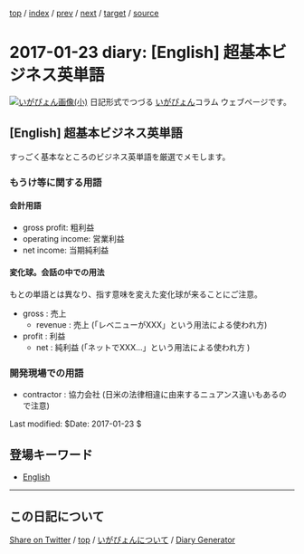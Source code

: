 [top](../index.html) 
 / [index](https://igapyon.github.io/diary/2017/index.html) 
 / [prev](https://igapyon.github.io/diary/2017/ig170122.html) 
 / [next](https://igapyon.github.io/diary/2017/ig170124.html) 
 / [target](https://igapyon.github.io/diary/2017/ig170123.html) 
 / [source](https://github.com/igapyon/diary/blob/gh-pages/2017/ig170123.html.src.md) 

2017-01-23 diary: [English] 超基本ビジネス英単語
=====================================================================================================
[![いがぴょん画像(小)](https://igapyon.github.io/diary/images/iga200306s.jpg "いがぴょん")](https://igapyon.github.io/diary/memo/memoigapyon.html) 日記形式でつづる [いがぴょん](https://igapyon.github.io/diary/memo/memoigapyon.html)コラム ウェブページです。

## [English] 超基本ビジネス英単語

すっごく基本なところのビジネス英単語を厳選でメモします。

### もうけ等に関する用語

#### 会計用語

* gross profit: 粗利益
* operating income: 営業利益
* net income: 当期純利益

#### 変化球。会話の中での用法

もとの単語とは異なり、指す意味を変えた変化球が来ることにご注意。

* gross : 売上
  * revenue : 売上 (「レベニューがXXX」という用法による使われ方)
* profit : 利益
  * net : 純利益 (「ネットでXXX...」という用法による使われ方 )

### 開発現場での用語

* contractor : 協力会社 (日米の法律相違に由来するニュアンス違いもあるので注意)

Last modified: $Date: 2017-01-23 $

## 登場キーワード

* [English](../keyword/english.html)

----------------------------------------------------------------------------------------------------

## この日記について

[Share on Twitter](https://twitter.com/intent/tweet?hashtags=igapyon%2Cdiary%2C%E3%81%84%E3%81%8C%E3%81%B4%E3%82%87%E3%82%93%2CEnglish&text=%5BEnglish%5D+%E8%B6%85%E5%9F%BA%E6%9C%AC%E3%83%93%E3%82%B8%E3%83%8D%E3%82%B9%E8%8B%B1%E5%8D%98%E8%AA%9E&url=https%3A%2F%2Figapyon.github.io%2Fdiary%2F2017%2Fig170123.html) / [top](../index.html) / [いがぴょんについて](https://igapyon.github.io/diary/memo/memoigapyon.html) / [Diary Generator](https://github.com/igapyon/igapyonv3)
